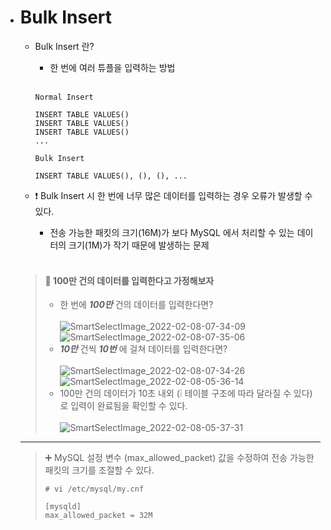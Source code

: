 - # Bulk Insert
  - Bulk Insert 란?
    - 한 번에 여러 튜플을 입력하는 방법  <br><br>
    ```
    Normal Insert
    
    INSERT TABLE VALUES()
    INSERT TABLE VALUES()
    INSERT TABLE VALUES()
    ...
    ```
    ```
    Bulk Insert
    
    INSERT TABLE VALUES(), (), (), ...
    ```    
    
  - ❗ Bulk Insert 시 한 번에 너무 많은 데이터를 입력하는 경우 오류가 발생할 수 있다.  
    - 전송 가능한 패킷의 크기(16M)가 보다 MySQL 에서 처리할 수 있는 데이터의 크기(1M)가 작기 때문에 발생하는 문제
  <br>
  
  > #### 💭 100만 건의 데이터를 입력한다고 가정해보자  <br>
  > - 한 번에 ***100만*** 건의 데이터를 입력한다면?  <br><br>
  >   ![SmartSelectImage_2022-02-08-07-34-09](https://user-images.githubusercontent.com/47964708/152883827-a5a86fd7-e034-49e6-a392-cce1a50378fb.png)  
  >   ![SmartSelectImage_2022-02-08-07-35-06](https://user-images.githubusercontent.com/47964708/152883836-00fb3e5e-47a4-4519-8bd5-31ed77c2286f.png)  <br>
  > - ***10만*** 건씩 ***10번*** 에 걸쳐 데이터를 입력한다면?  <br><br>
  >   ![SmartSelectImage_2022-02-08-07-34-26](https://user-images.githubusercontent.com/47964708/152883833-5107f4d9-9618-4800-8892-2c609efe8130.png)  
  >   ![SmartSelectImage_2022-02-08-05-36-14](https://user-images.githubusercontent.com/47964708/152867994-6df98818-56ca-40f1-95e8-3a32d86c134a.png)  
  > - 100만 건의 데이터가 10초 내외 (❕ 테이블 구조에 따라 달라질 수 있다) 로 입력이 완료됨을 확인할 수 있다.  <br><br>
  >   ![SmartSelectImage_2022-02-08-05-37-31](https://user-images.githubusercontent.com/47964708/152867988-9f0b401b-1005-4353-9da7-634643334d65.png)  
  ---
  > ➕ MySQL 설정 변수 (max_allowed_packet) 값을 수정하여 전송 가능한 패킷의 크기를 조절할 수 있다.
  >```
  > # vi /etc/mysql/my.cnf
  > ```
  > 
  > ```
  > [mysqld]
  > max_allowed_packet = 32M
  > ```
